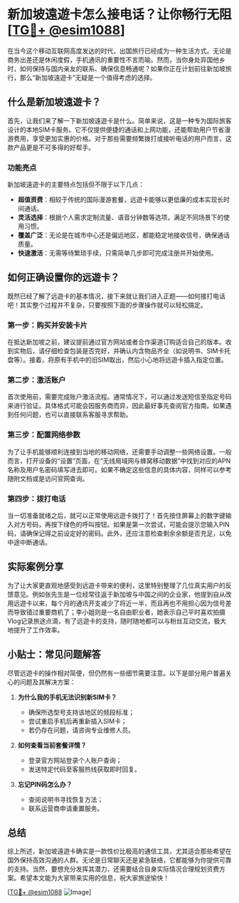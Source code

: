# 新加坡遠遊卡怎么接电话？让你畅行无阻[[TG💪+ @esim1088](https://t.me/s/esim1088)]

在当今这个移动互联网高度发达的时代，出国旅行已经成为一种生活方式。无论是商务出差还是休闲度假，手机通讯的重要性不言而喻。然而，当你身处异国他乡时，如何保持与国内亲友的联系、确保信息畅通呢？如果你正在计划前往新加坡旅行，那么“新加坡遠遊卡”无疑是一个值得考虑的选择。

## 什么是新加坡遠遊卡？

首先，让我们来了解一下新加坡遠遊卡是什么。简单来说，这是一种专为国际旅客设计的本地SIM卡服务。它不仅提供便捷的通话和上网功能，还能帮助用户节省漫游费用，享受更加实惠的价格。对于那些需要频繁拨打或接听电话的用户而言，这款产品更是不可多得的好帮手。

### 功能亮点

新加坡遠遊卡的主要特点包括但不限于以下几点：

- **超值资费**：相较于传统的国际漫游套餐，远遊卡能够以更低廉的成本实现长时间通话。
- **灵活选择**：根据个人需求定制流量、语音分钟数等选项，满足不同场景下的使用习惯。
- **覆盖广泛**：无论是在城市中心还是偏远地区，都能稳定地接收信号，确保通话质量。
- **快速激活**：无需等待繁琐手续，只需简单几步即可完成注册并开始使用。

## 如何正确设置你的远遊卡？

既然已经了解了远遊卡的基本情况，接下来就让我们进入正题——如何接打电话吧！其实整个过程并不复杂，只要按照下面的步骤操作就可以轻松搞定。

### 第一步：购买并安装卡片

在抵达新加坡之前，建议提前通过官方网站或者合作渠道订购适合自己的版本。收到实物后，请仔细检查包装是否完好，并确认内含物品齐全（如说明书、SIM卡托盘等）。接着，将原有手机中的旧SIM取出，然后小心地将远遊卡插入指定位置。

### 第二步：激活账户

首次使用前，需要完成账户激活流程。通常情况下，可以通过发送短信至指定号码来进行验证。具体格式可能会因服务商而异，因此最好事先查阅官方指南。如果遇到任何问题，也可以直接联系客服寻求帮助。

### 第三步：配置网络参数

为了让手机能够顺利连接到当地的移动网络，还需要手动调整一些网络设置。一般而言，打开设备的“设置”页面，在“无线局域网与蜂窝移动数据”中找到对应的APN名称及用户名密码填写进去即可。如果不确定这些信息的具体内容，同样可以参考随附文档或是访问官网查询。

### 第四步：拨打电话

当一切准备就绪之后，就可以正常使用远遊卡拨打了！首先按住屏幕上的数字键输入对方号码，再按下绿色的呼叫按钮。如果是第一次尝试，可能会提示您输入PIN码，请确保记得之前设定好的密码。此外，还应注意检查剩余余额是否充足，以免中途中断通话。

## 实际案例分享

为了让大家更直观地感受到远遊卡带来的便利，这里特别整理了几位真实用户的反馈意见。例如张先生是一位经常往返于新加坡与中国之间的企业家，他提到自从改用远遊卡以来，每个月的通讯开支减少了将近一半，而且再也不用担心因为信号差而导致错过重要商机了；李小姐则是一名自由职业者，她表示自己平时喜欢拍摄Vlog记录旅途点滴，有了远遊卡的支持，随时随地都可以与粉丝互动交流，极大地提升了工作效率。

## 小贴士：常见问题解答

尽管远遊卡的操作相对简便，但仍然有一些细节需要注意。以下是部分用户普遍关心的问题及其解决方案：

1. **为什么我的手机无法识别新SIM卡？**
   - 确保所选型号支持该地区的频段标准；
   - 尝试重启手机后再重新插入SIM卡；
   - 若仍存在问题，请咨询专业维修人员。

2. **如何查看当前套餐详情？**
   - 登录官方网站登录个人账户查询；
   - 发送特定代码至客服热线获取即时回复。

3. **忘记PIN码怎么办？**
   - 查阅说明书寻找恢复方法；
   - 联系运营商申请重置服务。

## 总结

综上所述，新加坡遠遊卡确实是一款性价比极高的通信工具，尤其适合那些希望在国外保持高效沟通的人群。无论是日常聊天还是紧急联络，它都能够为你提供可靠的支持。当然，要想充分发挥其潜力，还需要结合自身实际情况合理规划资费方案。希望本文能为大家带来实用的信息，祝大家旅途愉快！

[[TG💪+ @esim1088](https://t.me/s/esim1088) ![Image](https://i.postimg.cc/4NQfJmqS/Snipaste-2025-05-13-00-14-12.png)]